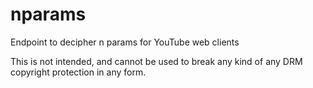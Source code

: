 # nparams

Endpoint to decipher n params for YouTube web clients

This is not intended, and cannot be used to break any kind of any DRM copyright protection in any form.
